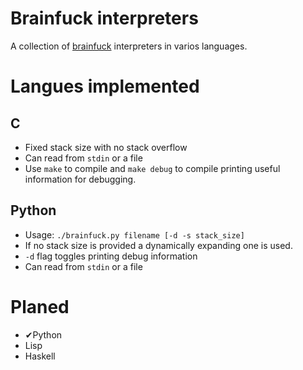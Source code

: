 # Brainfuck interpreters

A collection of [brainfuck](https://en.wikipedia.org/wiki/brainfuck)
interpreters in varios languages.

# Langues implemented

## C

  - Fixed stack size with no stack overflow
  - Can read from `stdin` or a file
  - Use `make` to compile and `make debug` to compile printing useful
    information for debugging.

## Python

  - Usage:
    `./brainfuck.py filename [-d -s stack_size]`
  - If no stack size is provided a dynamically expanding one is used.
  - `-d` flag toggles printing debug information
  - Can read from `stdin` or a file

# Planed

  - ✔Python
  - Lisp
  - Haskell